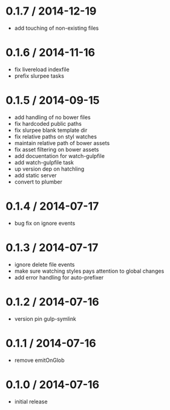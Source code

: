 
0.1.7 / 2014-12-19
==================

  * add touching of non-existing files

0.1.6 / 2014-11-16 
==================

 * fix livereload indexfile
 * prefix slurpee tasks

0.1.5 / 2014-09-15 
==================

 * add handling of no bower files
 * fix hardcoded public paths
 * fix slurpee blank template dir
 * fix relative paths on styl watches
 * maintain relative path of bower assets
 * fix asset filtering on bower assets
 * add docuentation for watch-gulpfile
 * add watch-gulpfile task
 * up version dep on hatchling
 * add static server
 * convert to plumber

0.1.4 / 2014-07-17 
==================
 * bug fix on ignore events

0.1.3 / 2014-07-17 
==================

 * ignore delete file events
 * make sure watching styles pays attention to global changes
 * add error handling for auto-prefixer

0.1.2 / 2014-07-16 
==================

 * version pin gulp-symlink

0.1.1 / 2014-07-16 
==================

 * remove emitOnGlob

0.1.0 / 2014-07-16 
==================

 * initial release
